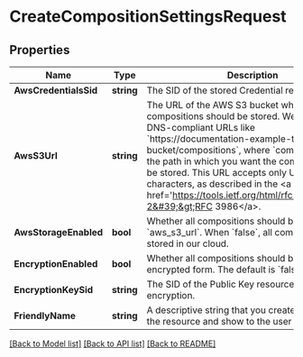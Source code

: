 # CreateCompositionSettingsRequest

## Properties

Name | Type | Description | Notes
------------ | ------------- | ------------- | -------------
**AwsCredentialsSid** | **string** | The SID of the stored Credential resource. | [optional] 
**AwsS3Url** | **string** | The URL of the AWS S3 bucket where the compositions should be stored. We only support DNS-compliant URLs like &#x60;https://documentation-example-twilio-bucket/compositions&#x60;, where &#x60;compositions&#x60; is the path in which you want the compositions to be stored. This URL accepts only URI-valid characters, as described in the &lt;a href&#x3D;&#39;https://tools.ietf.org/html/rfc3986#section-2&#39;&gt;RFC 3986&lt;/a&gt;. | [optional] 
**AwsStorageEnabled** | **bool** | Whether all compositions should be written to the &#x60;aws_s3_url&#x60;. When &#x60;false&#x60;, all compositions are stored in our cloud. | [optional] 
**EncryptionEnabled** | **bool** | Whether all compositions should be stored in an encrypted form. The default is &#x60;false&#x60;. | [optional] 
**EncryptionKeySid** | **string** | The SID of the Public Key resource to use for encryption. | [optional] 
**FriendlyName** | **string** | A descriptive string that you create to describe the resource and show to the user in the console | 

[[Back to Model list]](../README.md#documentation-for-models) [[Back to API list]](../README.md#documentation-for-api-endpoints) [[Back to README]](../README.md)



